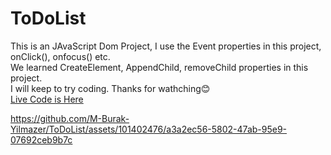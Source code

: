 # ToDoList
This is an JAvaScript Dom Project, I use the Event properties in this project, <br>
onClick(), onfocus() etc. <br>
We learned CreateElement, AppendChild, removeChild properties in this project. <br>
I will keep to try coding. 
Thanks for wathching😊<br>
[Live Code is Here](https://to-do-list-mby.vercel.app/)


https://github.com/M-Burak-Yilmazer/ToDoList/assets/101402476/a3a2ec56-5802-47ab-95e9-07692ceb9b7c

